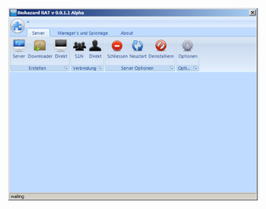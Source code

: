![Screenshot](https://raw.githubusercontent.com/Cryakl/Ultimate-RAT-Collection/refs/heads/main/BiohazardRat/Screenshot.png)
